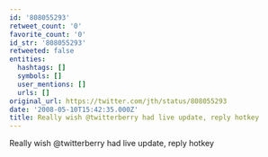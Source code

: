 ```yaml
---
id: '808055293'
retweet_count: '0'
favorite_count: '0'
id_str: '808055293'
retweeted: false
entities:
  hashtags: []
  symbols: []
  user_mentions: []
  urls: []
original_url: https://twitter.com/jth/status/808055293
date: '2008-05-10T15:42:35.000Z'
title: Really wish @twitterberry had live update, reply hotkey
---
```


Really wish @twitterberry had live update, reply hotkey